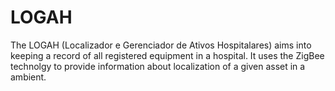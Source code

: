 # LOGAH
The LOGAH (Localizador e Gerenciador de Ativos Hospitalares) aims into keeping a record of all 
registered equipment in a hospital. It uses the ZigBee technolgy to provide information about 
localization of a given asset in a ambient. 


